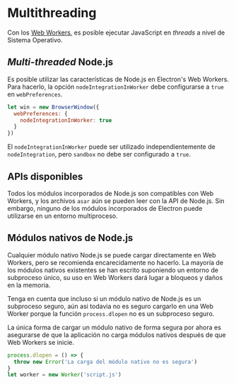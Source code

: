 # Multithreading

Con los [Web Workers](https://developer.mozilla.org/en/docs/Web/API/Web_Workers_API/Using_web_workers), es posible ejecutar JavaScript en *threads* a nivel de Sistema Operativo.

## *Multi-threaded* Node.js

Es posible utilizar las características de Node.js en Electron's Web Workers. Para hacerlo, la opción `nodeIntegrationInWorker` debe configurarse a `true` en `webPreferences`.

```javascript
let win = new BrowserWindow({
  webPreferences: {
    nodeIntegrationInWorker: true
  }
})
```

El `nodeIntegrationInWorker` puede ser utilizado independientemente de `nodeIntegration`, pero `sandbox` no debe ser configurado a `true`.

## APIs disponibles

Todos los módulos incorporados de Node.js son compatibles con Web Workers, y los archivos `asar` aún se pueden leer con la API de Node.js. Sin embargo, ninguno de los módulos incorporados de Electron puede utilizarse en un entorno multiproceso.

## Módulos nativos de Node.js

Cualquier módulo nativo Node.js se puede cargar directamente en Web Workers, pero se recomienda encarecidamente no hacerlo. La mayoría de los módulos nativos existentes se han escrito suponiendo un entorno de subproceso único, su uso en Web Workers dará lugar a bloqueos y daños en la memoria.

Tenga en cuenta que incluso si un módulo nativo de Node.js es un subproceso seguro, aún asi todavia no es seguro cargarlo en una Web Worker porque la función `process.dlopen` no es un subproceso seguro.

La única forma de cargar un módulo nativo de forma segura por ahora es asegurarse de que la aplicación no carga módulos nativos después de que Web Workers se inicie.

```javascript
process.dlopen = () => {
  throw new Error('La carga del módulo nativo no es segura')
}
let worker = new Worker('script.js')
```